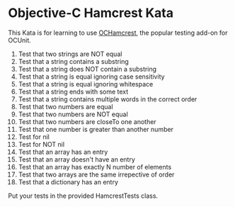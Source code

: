 Objective-C Hamcrest Kata
=================================

This Kata is for learning to use [OCHamcrest](http://jonreid.github.com/OCHamcrest/), the popular testing add-on
for OCUnit. 

1. Test that two strings are NOT equal
2. Test that a string contains a substring
3. Test that a string does NOT contain a substring
3. Test that a string is equal ignoring case sensitivity
3. Test that a string is equal ignoring whitespace
3. Test that a string ends with some text
3. Test that a string contains multiple words in the correct order
4. Test that two numbers are equal
5. Test that two numbers are NOT equal
5. Test that two numbers are closeTo one another
5. Test that one number is greater than another number
6. Test for nil
7. Test for NOT nil
8. Test that an array has an entry
9. Test that an array doesn't have an entry
10. Test that an array has exactly N number of elements
10. Test that two arrays are the same irrepective of order
10. Test that a dictionary has an entry

Put your tests in the provided HamcrestTests class.
